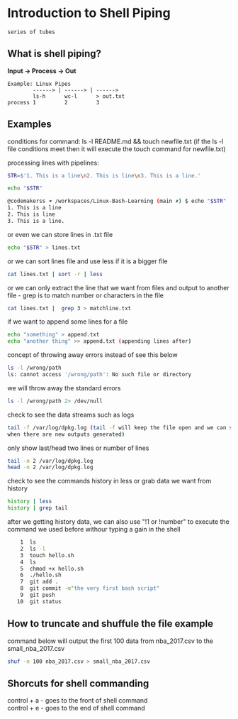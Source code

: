 # Introduction to Shell Piping 
`series of tubes`
## What is shell piping?
**Input -> Process -> Out**
```
Example: Linux Pipes
        ------> | ------> | ------>
        ls-h      wc-l      > out.txt
process 1         2         3
```

## Examples
conditions for command:
ls -l README.md && touch newfile.txt
(if the ls -l file conditions meet then it will execute the
touch command for newfile.txt)

processing lines with pipelines:
```bash
STR=$'1. This is a line\n2. This is line\n3. This is a line.'
```
```bash
echo "$STR"
```
```bash
@codemakerss ➜ /workspaces/Linux-Bash-Learning (main ✗) $ echo "$STR"
1. This is a line
2. This is line
3. This is a line.
```
or even we can store lines in .txt file 
```bash
echo "$STR" > lines.txt
```
or we can sort lines file and use less if it is a bigger 
file 
```bash
cat lines.txt | sort -r | less
```
or we can only extract the line that we want from files
and output to another file - grep is to match number or
characters in the file
```bash
cat lines.txt |  grep 3 > matchline.txt
```

if we want to append some lines for a file 
```bash
echo "something" > append.txt
echo "another thing" >> append.txt (appending lines after)
```

concept of throwing away errors
instead of see this below 
```bash
ls -l /wrong/path
ls: cannot access '/wrong/path': No such file or directory
```
we will throw away the standard errors 
```bash
ls -l /wrong/path 2> /dev/null
```

check to see the data streams such as logs
```bash
tail -f /var/log/dpkg.log (tail -f will keep the file open and we can see the data change everytime  
when there are new outputs generated)
```
only show last/head two lines or number of lines 
```bash
tail -n 2 /var/log/dpkg.log
head -n 2 /var/log/dpkg.log
```

check to see the commands history in less or grab data we 
want from history 
```bash
history | less 
history | grep tail 
```
after we getting history data, we can also use "!1 or !number" to execute the command we used before withour typing a gain in the shell
```bash
    1  ls
    2  ls -l
    3  touch hello.sh
    4  ls
    5  chmod +x hello.sh
    6  ./hello.sh 
    7  git add .
    8  git commit -m"the very first bash script"
    9  git push
   10  git status
```

## How to truncate and shuffule the file example
command below will output the first 100 data from nba_2017.csv to the small_nba_2017.csv
```bash
shuf -n 100 nba_2017.csv > small_nba_2017.csv
```






## Shorcuts for shell commanding 
control + a - goes to the front of shell command  
control + e - goes to the end of shell command